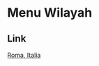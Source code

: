 # Menu Wilayah

## Link

[Roma, Italia](https://github.com/gigit-pemilu/pemilu-2024-99-luar-negeri/tree/main/pileg-dpr/hitung-suara/sub/99-luar-negeri/sub/99-roma-italia/sub/01-roma-italia/sub/0001-roma-italia)

